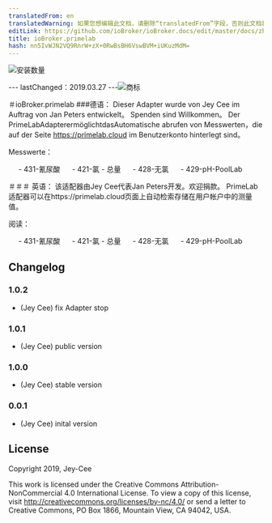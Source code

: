 ```yaml
---
translatedFrom: en
translatedWarning: 如果您想编辑此文档，请删除“translatedFrom”字段，否则此文档将再次自动翻译
editLink: https://github.com/ioBroker/ioBroker.docs/edit/master/docs/zh-cn/adapterref/iobroker.primelab/README.md
title: ioBroker.primelab
hash: nn5IvWJN2VQ9RnrW+zX+0RwBsBH6VswBVM+iUKuzMdM=
---
```

![安装数量](http://iobroker.live/badges/primelab-stable.svg)

--- lastChanged：2019.03.27 ---![商标](https://primelab.org/de/assets/website/img/logo-primelab.jpg)

＃ioBroker.primelab
###德语：
Dieser Adapter wurde von Jey Cee im Auftrag von Jan Peters entwickelt。 Spenden sind Willkommen。
Der PrimeLabAdapterermöglichtdasAutomatische abrufen von Messwerten，die auf der Seite https://primelab.cloud im Benutzerkonto hinterlegt sind。

Messwerte：

     -  431-氰尿酸
     -  421-氯 - 总量
     -  428-无氯
     -  429-pH-PoolLab

＃＃＃ 英语：
该适配器由Jey Cee代表Jan Peters开发。欢迎捐款。
PrimeLab适配器可以在https://primelab.cloud页面上自动检索存储在用户帐户中的测量值。

阅读：

     -  431-氰尿酸
     -  421-氯 - 总量
     -  428-无氯
     -  429-pH-PoolLab

## Changelog
### 1.0.2
* (Jey Cee) fix Adapter stop

### 1.0.1
* (Jey Cee) public version

### 1.0.0
* (Jey Cee) stable version

### 0.0.1
* (Jey Cee) inital version

## License
Copyright 2019, Jey-Cee

This work is licensed under the Creative Commons Attribution-NonCommercial 4.0 International License.
To view a copy of this license, visit
http://creativecommons.org/licenses/by-nc/4.0/
or send a letter to Creative Commons, PO Box 1866, Mountain View, CA 94042, USA.